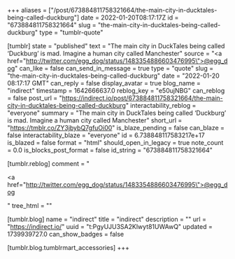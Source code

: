 +++
aliases = ["/post/673884811758321664/the-main-city-in-ducktales-being-called-duckburg"]
date = 2022-01-20T08:17:17Z
id = "673884811758321664"
slug = "the-main-city-in-ducktales-being-called-duckburg"
type = "tumblr-quote"

[tumblr]
state = "published"
text = "The main city in DuckTales being called &lsquo;Duckburg&rsquo; is mad. Imagine a human city called Manchester"
source = "<a href=\"http://twitter.com/egg_dog/status/1483354886603476995\">@egg_dog</a>"
can_like = false
can_send_in_message = true
type = "quote"
slug = "the-main-city-in-ducktales-being-called-duckburg"
date = "2022-01-20 08:17:17 GMT"
can_reply = false
display_avatar = true
blog_name = "indirect"
timestamp = 1642666637.0
reblog_key = "e50ujNBG"
can_reblog = false
post_url = "https://indirect.io/post/673884811758321664/the-main-city-in-ducktales-being-called-duckburg"
interactability_reblog = "everyone"
summary = "The main city in DuckTales being called ‘Duckburg’ is mad. Imagine a human city called Manchester"
short_url = "https://tmblr.co/ZY3jbybQ7gfuOi00"
is_blaze_pending = false
can_blaze = false
interactability_blaze = "everyone"
id = 6.738848117583217e+17
is_blazed = false
format = "html"
should_open_in_legacy = true
note_count = 0.0
is_blocks_post_format = false
id_string = "673884811758321664"

[tumblr.reblog]
comment = "<p><a href=\"http://twitter.com/egg_dog/status/1483354886603476995\">@egg_dog</a></p>"
tree_html = ""

[tumblr.blog]
name = "indirect"
title = "indirect"
description = ""
url = "https://indirect.io/"
uuid = "t:PgyUJU3SA2Klwyt81UWAwQ"
updated = 1739939727.0
can_show_badges = false

[tumblr.blog.tumblrmart_accessories]
+++
